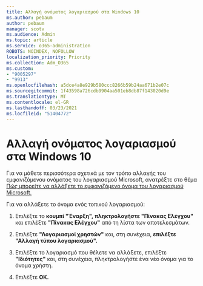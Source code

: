 ```yaml
---
title: Αλλαγή ονόματος λογαριασμού στα Windows 10
ms.author: pebaum
author: pebaum
manager: scotv
ms.audience: Admin
ms.topic: article
ms.service: o365-administration
ROBOTS: NOINDEX, NOFOLLOW
localization_priority: Priority
ms.collection: Adm_O365
ms.custom:
- "9005297"
- "9913"
ms.openlocfilehash: a5dce4a8e929b580ccc8266b59b24aa671b2e07c
ms.sourcegitcommit: 1f43598a726cdb9904aa501eb8db87f143020d9e
ms.translationtype: MT
ms.contentlocale: el-GR
ms.lasthandoff: 03/23/2021
ms.locfileid: "51404772"
---
```

# <a name="change-account-name-in-windows-10"></a>Αλλαγή ονόματος λογαριασμού στα Windows 10

Για να μάθετε περισσότερα σχετικά με τον τρόπο αλλαγής του εμφανιζόμενου ονόματος του λογαριασμού Microsoft, ανατρέξτε στο θέμα [Πώς μπορείτε να αλλάξετε το εμφανιζόμενο όνομα του λογαριασμού Microsoft.](https://support.microsoft.com/account-billing/how-to-change-your-microsoft-account-display-name-917b1d70-5915-d04e-243a-a618f96ef1d5)

Για να αλλάξετε το όνομα ενός τοπικού λογαριασμού:

1. Επιλέξτε το **κουμπί "Έναρξη",** **πληκτρολογήστε "Πίνακας Ελέγχου"** και επιλέξτε **"Πίνακας Ελέγχου"** από τη λίστα των αποτελεσμάτων.

1. Επιλέξτε **"Λογαριασμοί χρηστών"** και, στη συνέχεια, **επιλέξτε "Αλλαγή τύπου λογαριασμού".**

1. Επιλέξτε το λογαριασμό που θέλετε να αλλάξετε, επιλέξτε **"Ιδιότητες"** και, στη συνέχεια, πληκτρολογήστε ένα νέο όνομα για το όνομα χρήστη.

1. Επιλέξτε **OK.**
